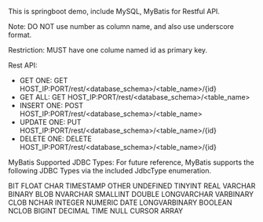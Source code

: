 This is springboot demo, include MySQL, MyBatis for Restful API.

Note: DO NOT use number as column name, and also use underscore format.

Restriction: MUST have one colume named id as primary key.

Rest API:
- GET ONE: GET HOST_IP:PORT/rest/<database_schema>/<table_name>/{id}
- GET ALL: GET HOST_IP:PORT/rest/<database_schema>/<table_name>
- INSERT ONE: POST HOST_IP:PORT/rest/<database_schema>/<table_name>
- UPDATE ONE: PUT HOST_IP:PORT/rest/<database_schema>/<table_name>/{id}
- DELETE ONE: DELETE HOST_IP:PORT/rest/<database_schema>/<table_name>/{id}

MyBatis Supported JDBC Types:
For future reference, MyBatis supports the following JDBC Types via the included JdbcType enumeration.

BIT	FLOAT	CHAR	TIMESTAMP	OTHER	UNDEFINED
TINYINT	REAL	VARCHAR	BINARY	BLOB	NVARCHAR
SMALLINT	DOUBLE	LONGVARCHAR	VARBINARY	CLOB	NCHAR
INTEGER	NUMERIC	DATE	LONGVARBINARY	BOOLEAN	NCLOB
BIGINT	DECIMAL	TIME	NULL	CURSOR	ARRAY
